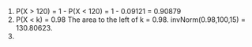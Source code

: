 1. P(X > 120) = 1 - P(X < 120)
			= 1 -  0.09121
			= 0.90879
2. P(X < k) = 0.98
	The area to the left of k = 0.98.
	invNorm(0.98,100,15) = 130.80623.
3. 